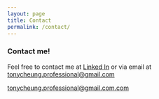 ```yaml
---
layout: page
title: Contact
permalink: /contact/
---
```


### Contact me!


Feel free to contact me at [Linked In](https://www.linkedin.com/in/tony~cheung/) or via email at tonycheung.professional@gmail.com

[tonycheung.professional@gmail.com.com](mailto:tonycheung.professional@gmail.com)